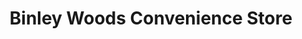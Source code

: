 ---
title: "Binley Woods Convenience Store"
url: /binley-woods/binley-woods-convenience-store/
shop: Lebensmittel
---